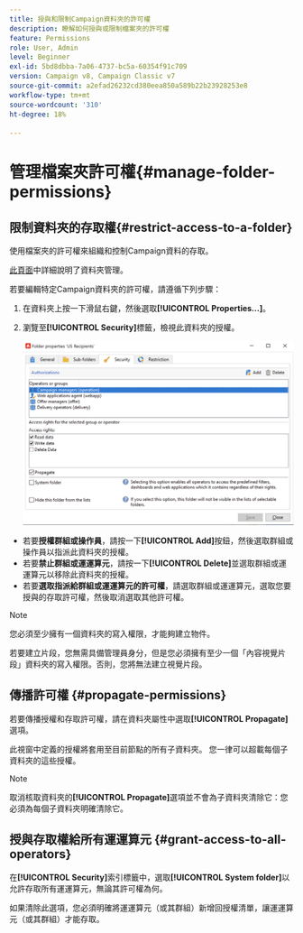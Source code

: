 ```yaml
---
title: 授與和限制Campaign資料夾的許可權
description: 瞭解如何授與或限制檔案夾的許可權
feature: Permissions
role: User, Admin
level: Beginner
exl-id: 5bd8dbba-7a06-4737-bc5a-60354f91c709
version: Campaign v8, Campaign Classic v7
source-git-commit: a2efad26232cd380eea850a589b22b23928253e8
workflow-type: tm+mt
source-wordcount: '310'
ht-degree: 18%

---
```


# 管理檔案夾許可權{#manage-folder-permissions}

## 限制資料夾的存取權{#restrict-access-to-a-folder}

使用檔案夾的許可權來組織和控制Campaign資料的存取。

[此頁面](../audiences/folders-and-views.md)中詳細說明了資料夾管理。

若要編輯特定Campaign資料夾的許可權，請遵循下列步驟：

1. 在資料夾上按一下滑鼠右鍵，然後選取&#x200B;**[!UICONTROL Properties...]**。
1. 瀏覽至&#x200B;**[!UICONTROL Security]**&#x200B;標籤，檢視此資料夾的授權。

   ![](assets/folder-permissions.png)

* 若要&#x200B;**授權群組或操作員**，請按一下&#x200B;**[!UICONTROL Add]**&#x200B;按鈕，然後選取群組或操作員以指派此資料夾的授權。
* 若要&#x200B;**禁止群組或運運算元**，請按一下&#x200B;**[!UICONTROL Delete]**&#x200B;並選取群組或運運算元以移除此資料夾的授權。
* 若要&#x200B;**選取指派給群組或運運算元的許可權**，請選取群組或運運算元，選取您要授與的存取許可權，然後取消選取其他許可權。

>[!NOTE]
>
>您必須至少擁有一個資料夾的寫入權限，才能夠建立物件。
>
>若要建立片段，您無需具備管理員身分，但是您必須擁有至少一個「內容視覺片段」資料夾的寫入權限。否則，您將無法建立視覺片段。

## 傳播許可權 {#propagate-permissions}

若要傳播授權和存取許可權，請在資料夾屬性中選取&#x200B;**[!UICONTROL Propagate]**&#x200B;選項。

此視窗中定義的授權將套用至目前節點的所有子資料夾。 您一律可以超載每個子資料夾的這些授權。

>[!NOTE]
>
>取消核取資料夾的&#x200B;**[!UICONTROL Propagate]**&#x200B;選項並不會為子資料夾清除它：您必須為每個子資料夾明確清除它。

## 授與存取權給所有運運算元 {#grant-access-to-all-operators}

在&#x200B;**[!UICONTROL Security]**&#x200B;索引標籤中，選取&#x200B;**[!UICONTROL System folder]**&#x200B;以允許存取所有運運算元，無論其許可權為何。

如果清除此選項，您必須明確將運運算元（或其群組）新增回授權清單，讓運運算元（或其群組）才能存取。

